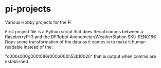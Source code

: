 # pi-projects
Various Hobby projects for the Pi


First project file is a Python script that does Serial comms between a RaspberryPi 3 and the DFRobot Anenometer/WeatherStation SKU:SEN0186 Does some transformation of the data as it comes in to make it human readable instead of the:

 "c000s000g000t086r000p000h53b10020" that is output when comms are established
 
 


